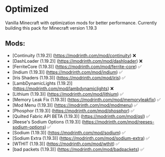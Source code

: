 # Optimized
Vanilla Minecraft with optimization mods for better performance. Currently building this pack for Minecraft version 1.19.3

## Mods:

- [Continuity					(1.19.2)]		(https://modrinth.com/mod/continuity) ❌
- [DashLoader					(1.19.2)]		(https://modrinth.com/mod/dashloader) ❌
- [FerriteCore					(1.19.3)]		(https://modrinth.com/mod/ferrite-core) ✅
- [Indium						(1.19.3)]		(https://modrinth.com/mod/indium) ✅
- [Iris Shaders					(1.19.3)]		(https://modrinth.com/mod/iris) ✅
- [LambDynamicLights			(1.19.2)]		(https://modrinth.com/mod/lambdynamiclights) ❌
- [Lithium						(1.19.3)]		(https://modrinth.com/mod/lithium) ✅
- [Memory Leak Fix				(1.19.3)]		(https://modrinth.com/mod/memoryleakfix) ✅
- [Mod Menu						(1.19.3)]		(https://modrinth.com/mod/modmenu) ✅
- [Phosphor						(1.19.3)]		(https://modrinth.com/mod/phosphor) ✅
- [Quilted Fabric API BETA		(1.19.3)]		(https://modrinth.com/mod/qsl) ✅
- [Reese's Sodium Options		(1.19.3)]		(https://modrinth.com/mod/reeses-sodium-options) ✅
- [Sodium						(1.19.3)]		(https://modrinth.com/mod/sodium) ✅
- [Sodium Extra					(1.19.3)]		(https://modrinth.com/mod/sodium-extra) ✅
- [WTHIT						(1.19.3)]		(https://modrinth.com/mod/wthit) ✅
- [bad packets					(1.19.3)]		(https://modrinth.com/mod/badpackets) ✅